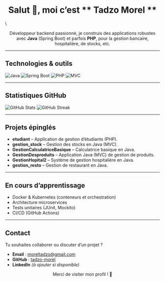<h1 align="center">Salut 👋, moi c’est ** Tadzo Morel **</h1>

\
<p align="center">
  Développeur backend passionné, je construis des applications robustes avec <strong>Java</strong> (Spring Boot) et parfois <strong>PHP</strong>, pour la gestion bancaire, hospitalière, de stocks, etc.
</p>

---

##  Technologies & outils

<p align="left">
  <img src="https://img.shields.io/badge/Java-007396?style=for-the-badge&logo=java&logoColor=white" alt="Java"/>
  <img src="https://img.shields.io/badge/Spring_Boot-6DB33F?style=for-the-badge&logo=spring-boot&logoColor=white" alt="Spring Boot"/>
  <img src="https://img.shields.io/badge/PHP-777BB4?style=for-the-badge&logo=php&logoColor=white" alt="PHP"/>
  <img src="https://img.shields.io/badge/MVC-000000?style=for-the-badge" alt="MVC"/>
  <!-- Ajoute ici Docker, MySQL, Git si tu veux -->
</p>

---

##  Statistiques GitHub

<p align="left">
  <img src="https://github-readme-stats.vercel.app/api?username=tadzo-morel&show_icons=true&theme=tokyonight" alt="GitHub Stats"/>
  <img src="https://github-readme-streak-stats.herokuapp.com/?user=tadzo-morel&theme=tokyonight" alt="GitHub Streak"/>
</p>

---

##  Projets épinglés

- **etudiant** – Application de gestion d’étudiants (PHP).
- **gestion_stock** – Gestion des stocks en Java (MVC).
- **GestionCalculatriceBasique** – Calculatrice basique en Java.
- **GestionDesproduits** – Application Java (MVC) de gestion de produits.
- **GestionHopital2** – Système de gestion hospitalière en Java.
- **gestion_resto** – Gestion de restaurant en Java.

---

##  En cours d’apprentissage

- Docker & Kubernetes (conteneurs et orchestration)
- Architecture microservices
- Tests unitaires (JUnit, Mockito)
- CI/CD (GitHub Actions)

---

##  Contact

Tu souhaites collaborer ou discuter d’un projet ?  
- **Email** : moreltadzo@gmail.com  
- **GitHub** : [tadzo-morel](https://github.com/tadzo-morel)  
- **LinkedIn** *(à ajouter si disponible)*  

<p align="center">
  Merci de visiter mon profil ! 🌟
</p>
